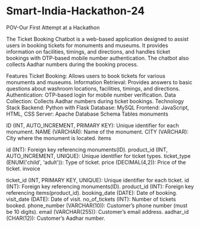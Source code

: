 # Smart-India-Hackathon-24
POV-Our First Attempt at a Hackathon


The Ticket Booking Chatbot is a web-based application designed to assist users in booking tickets for monuments and museums. It provides information on facilities, timings, and directions, and handles ticket bookings with OTP-based mobile number authentication. The chatbot also collects Aadhar numbers during the booking process.

Features
Ticket Booking: Allows users to book tickets for various monuments and museums.
Information Retrieval: Provides answers to basic questions about washroom locations, facilities, timings, and directions.
Authentication: OTP-based login for mobile number verification.
Data Collection: Collects Aadhar numbers during ticket bookings.
Technology Stack
Backend: Python with Flask
Database: MySQL
Frontend: JavaScript, HTML, CSS
Server: Apache
Database Schema
Tables
monuments

ID (INT, AUTO_INCREMENT, PRIMARY KEY): Unique identifier for each monument.
NAME (VARCHAR): Name of the monument.
CITY (VARCHAR): City where the monument is located.
items

id (INT): Foreign key referencing monuments(ID).
product_id (INT, AUTO_INCREMENT, UNIQUE): Unique identifier for ticket types.
ticket_type (ENUM('child', 'adult')): Type of ticket.
price (DECIMAL(4,2)): Price of the ticket.
invoice

ticket_id (INT, PRIMARY KEY, UNIQUE): Unique identifier for each ticket.
id (INT): Foreign key referencing monuments(ID).
product_id (INT): Foreign key referencing items(product_id).
booking_date (DATE): Date of booking.
visit_date (DATE): Date of visit.
no_of_tickets (INT): Number of tickets booked.
phone_number (VARCHAR(10)): Customer’s phone number (must be 10 digits).
email (VARCHAR(255)): Customer’s email address.
aadhar_id (CHAR(12)): Customer’s Aadhar number.

